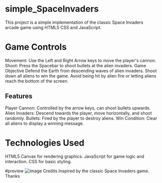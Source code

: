 # simple_SpaceInvaders
This project is a simple implementation of the classic Space Invaders arcade game using HTML5 CSS and JavaScript.

# Game Controls
Movement: Use the Left and Right Arrow keys to move the player's cannon.
Shoot: Press the Spacebar to shoot bullets at the alien invaders.
Game Objective
Defend the Earth from descending waves of alien invaders.
Shoot down all aliens to win the game.
Avoid being hit by alien fire or letting aliens reach the bottom of the screen.

 ## Features
Player Cannon: Controlled by the arrow keys, can shoot bullets upwards.
Alien Invaders: Descend towards the player, move horizontally, and shoot randomly.
Bullets: Fired by the player to destroy aliens.
Win Condition: Clear all aliens to display a winning message.

 # Technologies Used
HTML5 Canvas for rendering graphics.
JavaScript for game logic and interaction.
CSS for basic styling.

#preview ![image](https://github.com/nikki-05/simple_SpaceInvaders/assets/109809432/bf5fdb45-29a1-408d-927c-d0cbdc08b0f8)
Credits
Inspired by the classic Space Invaders game.
Thanks 

